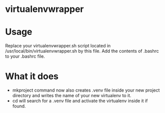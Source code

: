 # virtualenvwrapper
# Usage
Replace your virtualenvwrapper.sh script located in /usr/local/bin/virtualenvwrapper.sh by this file.
Add the contents of .bashrc to your .bashrc file.
# What it does
- mkproject command now also creates .venv file inside your new project directory and writes the name of your new virtualenv to it.
- cd will search for a .venv file and activate the virtualenv inside it if found.
